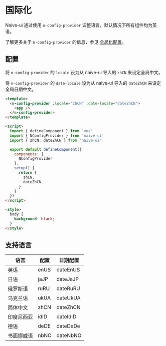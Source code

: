 <!--anchor:on-->

# 国际化

Naive-ui 通过使用 `n-config-provider` 调整语言，默认情况下所有组件均为英语。

了解更多关于 `n-config-provider` 的信息，参见 [全局化配置](../components/config-provider)。

## 配置

将 `n-config-provider` 的 `locale` 设为从 naive-ui 导入的 `zhCN` 来设定全局中文。

将 `n-config-provider` 的 `date-locale` 设为从 naive-ui 导入的 `dateZhCN` 来设定全局日期中文。

```html
<template>
  <n-config-provider :locale="zhCN" :date-locale="dateZhCN">
    <app />
  </n-config-provider>
</template>

<script>
  import { defineComponent } from 'vue'
  import { NConfigProvider } from 'naive-ui'
  import { zhCN, dateZhCN } from 'naive-ui'

  export default defineComponent({
    components: {
      NConfigProvider
    },
    setup() {
      return {
        zhCN,
        dateZhCN
      }
    }
  })
</script>

<style>
  body {
    background: black;
  }
</style>
```

## 支持语言

| 语言       | 配置 | 日期配置 |
| ---------- | ---- | -------- |
| 英语       | enUS | dateEnUS |
| 日语       | jaJP | dateJaJP |
| 俄罗斯语   | ruRU | dateRuRU |
| 乌克兰语   | ukUA | dateUkUA |
| 简体中文   | zhCN | dateZhCN |
| 印度尼西亚 | idID | dateIdID |
| 德语       | deDE | dateDeDe |
| 书面挪威语 | nbNO | dateNbNO |
